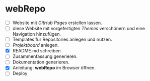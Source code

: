 # webRepo
- [ ] Website mit *GitHub Pages* erstellen lassen.
- [ ] diese Website mit vorgefertigten *Themes* verschönern und eine Navigation hinzufügen.
- [ ] Templates für Repositories anlegen und nutzen.
- [ ] *Projektboard* anlegen.
- [x] README.md schreiben
- [ ] Zusammenfassung generieren.
- [ ] Dokumentation generieren.
- [x] Anleitung: **webRepo** im Browser öffnen.
- [ ] Deploy
